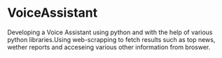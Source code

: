 # VoiceAssistant
Developing a Voice Assistant using python and with the help of various python libraries.Using web-scrapping to fetch results such as top news, wether reports and acceseing various other information from broswer. 
